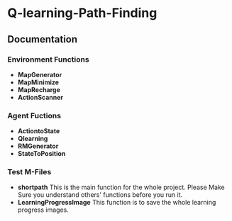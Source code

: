 # Q-learning-Path-Finding

## Documentation
### Environment Functions
* **MapGenerator**
* **MapMinimize**
* **MapRecharge**
* **ActionScanner**

### Agent Fuctions
* **ActiontoState**
* **Qlearning**
* **RMGenerator**
* **StateToPosition**

### Test M-Files
* **shortpath**
This is the main function for the whole project. Please Make Sure you understand others' functions before you run it.
* **LearningProgressImage**
This function is to save the whole learning progress images.
